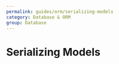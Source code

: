 ```yaml
---
permalink: guides/orm/serializing-models
category: Database & ORM
group: Database
---
```


# Serializing Models
